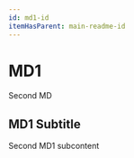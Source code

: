 ```yaml
---
id: md1-id
itemHasParent: main-readme-id
---
```


# MD1
Second MD
## MD1 Subtitle
Second MD1 subcontent
